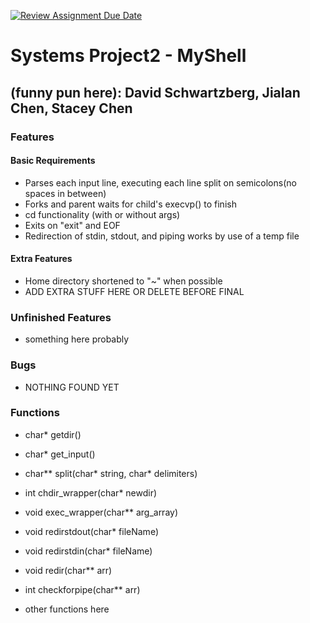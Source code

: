 [![Review Assignment Due Date](https://classroom.github.com/assets/deadline-readme-button-22041afd0340ce965d47ae6ef1cefeee28c7c493a6346c4f15d667ab976d596c.svg)](https://classroom.github.com/a/Tfg6waJb)

# Systems Project2 - MyShell

## (funny pun here): David Schwartzberg, Jialan Chen, Stacey Chen

### Features

#### Basic Requirements
- Parses each input line, executing each line split on semicolons(no spaces in between)
- Forks and parent waits for child's execvp() to finish
- cd functionality (with or without args)
- Exits on "exit" and EOF
- Redirection of stdin, stdout, and piping works by use of a temp file

#### Extra Features
- Home directory shortened to "~" when possible
- ADD EXTRA STUFF HERE OR DELETE BEFORE FINAL 

### Unfinished Features
- something here probably

### Bugs
- NOTHING FOUND YET

### Functions
- char* getdir()
- char* get_input()
- char** split(char* string, char* delimiters)

- int chdir_wrapper(char* newdir)
- void exec_wrapper(char** arg_array)

- void redirstdout(char* fileName)
- void redirstdin(char* fileName)
- void redir(char** arr)
- int checkforpipe(char** arr)

- other functions here
